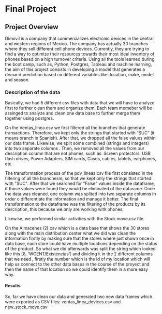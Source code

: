 # Final Project
## Project Overview
Dimovil is a company that commercializes electronic devices in the central and western regions of Mexico. The company has actually 30 branches where they sell different cell phone devices. Currently, they are trying to find a way to optimize their resources towards their most ideal  inventory of phones based on a high turnover criteria.
Using all the tools learned during the boot camp, such as, Python, Postgres, Tableau and machine learning, the aim of this project consists in developing a model that generates a demand prediction based on different variables like: location, make, model and season.  

### Description of the data
Basically, we had 5 different csv files with data that we will have to analyze first to further clean them and organize them.
Each team memeber will be assinged to analyze and clean one data base to further merge them together using postgres.

On the Ventas_linea.csv we first filtered all the branches that generate transactions. Therefore, we kept only the strings that started with “SUC” (it means branch in Spanish).
After that, we dropped all the false values within our data frame. Likewise, we split some combined (strings and integers) into two separate columns .
Then, we removed all the values from our description column that are not phones, such as: Screen protectors, USB flash drives, Power Adapters, SIM cards, Cases, cables, tablets, earphones, etc.

The transformation process of the pdv_lineas.csv file first consisted in the filtering of all the branchesm, so that we kept only the strings that started with "SUC". After that we searched for "False" values inside the dataframe, if those values were found they would be eliminated of the datarame. Once the data was cleaned, one column was splited into two separate columns in order o differentiate the information and manage it better. The final transformation to the dataframe was the filtering of the products by its description, this because we only are working with phones. 

Likewise, we performed similar activities with the Stock move.csv file.

On the Almacenes (2).csv which is a data base that shows the 30 stores along with the main distribution center what we did was clean the information firstly by making sure that the stores where just shown once in data base, each store could have multiple locations depending on the status of the product. So what we did afterwards was split the string which looked like this [8, 'WCENT/Existencias'] and dividing it in the 2 different columns that we need , firstly the number which is the id of my location which will help us connect to the other data bases in the course of the proyect and then the name of that location so we could identify them in a more easy way.

#### Results
So, far we have clean our data and generated two new data frames which were exported as CSV files: ventas_linea_devices.csv and new_stock_move.csv

